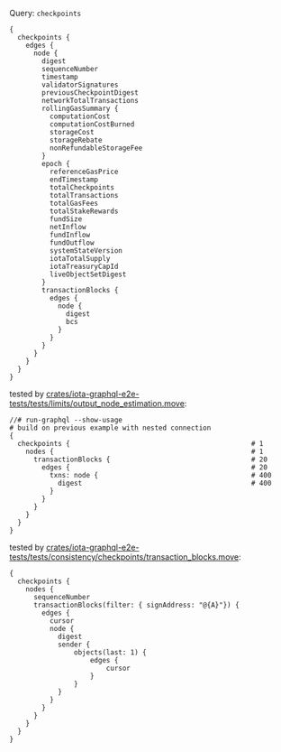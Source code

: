 Query: `checkpoints`

```
{
  checkpoints {
    edges {
      node {
        digest
        sequenceNumber
        timestamp
        validatorSignatures
        previousCheckpointDigest
        networkTotalTransactions
        rollingGasSummary {
          computationCost
          computationCostBurned
          storageCost
          storageRebate
          nonRefundableStorageFee
        }
        epoch {
          referenceGasPrice
          endTimestamp
          totalCheckpoints
          totalTransactions
          totalGasFees
          totalStakeRewards
          fundSize
          netInflow
          fundInflow
          fundOutflow
          systemStateVersion
          iotaTotalSupply
          iotaTreasuryCapId
          liveObjectSetDigest
        }
        transactionBlocks {
          edges {
            node {
              digest
              bcs
            }
          }
        }
      }
    }
  }
}
```

tested by [crates/iota-graphql-e2e-tests/tests/limits/output_node_estimation.move](../../../iota-graphql-e2e-tests/tests/limits/output_node_estimation.move):

```
//# run-graphql --show-usage
# build on previous example with nested connection
{
  checkpoints {                                             # 1
    nodes {                                                 # 1
      transactionBlocks {                                   # 20
        edges {                                             # 20
          txns: node {                                      # 400
            digest                                          # 400
          }
        }
      }
    }
  }
}
```

tested by [crates/iota-graphql-e2e-tests/tests/consistency/checkpoints/transaction_blocks.move](../../../iota-graphql-e2e-tests/tests/consistency/checkpoints/transaction_blocks.move):

```
{
  checkpoints {
    nodes {
      sequenceNumber
      transactionBlocks(filter: { signAddress: "@{A}"}) {
        edges {
          cursor
          node {
            digest
            sender {
                objects(last: 1) {
                    edges {
                        cursor
                    }
                }
            }
          }
        }
      }
    }
  }
}
```
